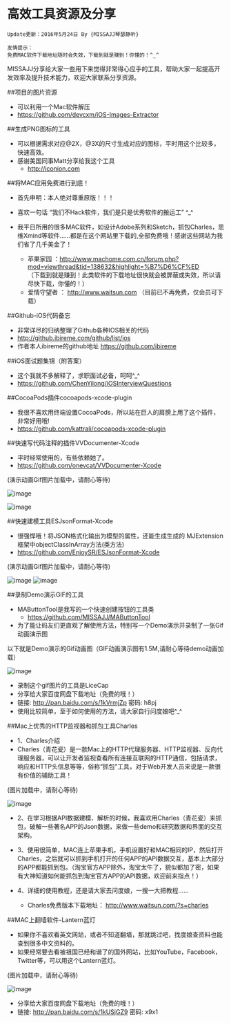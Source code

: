# 高效工具资源及分享
 
```objc
Update更新：2016年5月24日 By {MISSAJJ琴瑟静听}

友情提示：
免费MAC软件下载地址随时会失效，下载到就是赚到！你懂的！^_^
```
MISSAJJ分享给大家一些用下来觉得非常得心应手的工具，帮助大家一起提高开发效率及提升技术能力，欢迎大家联系分享资源。

##项目的图片资源
- 可以利用一个Mac软件解压 
 - https://github.com/devcxm/iOS-Images-Extractor

##生成PNG图标的工具
- 可以根据需求对应@2X，@3X的尺寸生成对应的图标，平时用这个比较多，快速高效。
- 感谢美国同事Matt分享给我这个工具
   - http://iconion.com 


##将MAC应用免费进行到底！

- 首先申明：本人绝对尊重原版！！！
- 喜欢一句话 “我们不Hack软件，我们是只是优秀软件的搬运工” ^_^
- 我平日所用的很多MAC软件，如设计Adobe系列和Sketch，抓包Charles，思维Xmind等软件……都是在这个网站里下载的,全部免费哦！感谢这些网站为我们省了几千美金了！
 
     - 苹果家园 ：http://www.machome.com.cn/forum.php?mod=viewthread&tid=138632&highlight=%B7%D6%CF%ED  
     （下载到就是赚到！此类软件的下载地址很快就会被屏蔽或失效，所以请尽快下载，你懂的！）
     - 爱情守望者 ： http://www.waitsun.com  （目前已不再免费，仅会员可下载）

##Github-iOS代码备忘
- 非常详尽的归纳整理了Github各种IOS相关的代码
 - http://github.ibireme.com/github/list/ios
 - 作者本人ibireme的github地址 https://github.com/ibireme


##iOS面试题集锦（附答案）

- 这个我就不多解释了，求职面试必备，呵呵^_^
 - https://github.com/ChenYilong/iOSInterviewQuestions

##CocoaPods插件cocoapods-xcode-plugin

- 我很不喜欢用终端设置CocoaPods，所以站在巨人的肩膀上用了这个插件，非常好用哦!
 - https://github.com/kattrali/cocoapods-xcode-plugin

##快速写代码注释的插件VVDocumenter-Xcode
- 平时经常使用的，有些依赖她了。
 - https://github.com/onevcat/VVDocumenter-Xcode
 
 
(演示动画Gif图片加载中，请耐心等待)

![image](VV1.gif)

![image](VV2.gif)
 
##快速建模工具ESJsonFormat-Xcode
- 很强悍哦！将JSON格式化输出为模型的属性，还能生成生成的 MJExtension框架中objectClassInArray方法(类方法)
 - https://github.com/EnjoySR/ESJsonFormat-Xcode

(演示动画Gif图片加载中，请耐心等待)

![image](ScreenShot3.gif)
![image](ScreenShot2.gif)

##录制Demo演示GIF的工具

- MAButtonTool是我写的一个快速创建按钮的工具类  
  - https://github.com/MISSAJJ/MAButtonTool
- 为了能让码友们更直观了解使用方法，特别写一个Demo演示并录制了一张Gif动画演示图

以下就是Demo演示的Gif动画图（GIF动画演示图有1.5M,请耐心等待demo动画加载）

![image](MAButtonTool2.gif)

- 录制这个gif图片的工具是LiceCap
 - 分享给大家百度网盘下载地址（免费的哦！）
 - 链接: http://pan.baidu.com/s/1kVrmjZp 密码: h8pj
 - 使用比较简单，至于如何使用的方法，请大家自行问度娘吧^_^


##Mac上优秀的HTTP监视器和抓包工具Charles

- 1、Charles介绍
 - Charles（青花瓷）是一款Mac上的HTTP代理服务器、HTTP监视器、反向代理服务器，可以让开发者监视查看所有连接互联网的HTTP通信，包括请求，响应和HTTP头信息等等，俗称“抓包”工具，对于Web开发人员来说是一款很有价值的辅助工具！

(图片加载中，请耐心等待)

![image](charles.png)

- 2、在学习根据API数据建模、解析的时候，我喜欢用Charles（青花瓷）来抓包，破解一些著名APP的Json数据，来做一些demo和研究数据和界面的交互架构。

- 3、使用很简单，MAC连上苹果手机，手机设置好和MAC相同的IP，然后打开Charles，之后就可以抓到手机打开的任何APP的API数据交互，基本上大部分的APP都能抓到包。（淘宝官方APP除外，淘宝太牛了，貌似都加了密，如果有大神知道如何能抓包到淘宝官方APP的API数据，欢迎前来指点！）

- 4、详细的使用教程，还是请大家去问度娘，一搜一大把教程……
  - Charles免费版本下载地址： http://www.waitsun.com/?s=charles

##MAC上翻墙软件-Lantern蓝灯

- 如果你不喜欢看英文网站，或者不知道翻墙，那就跳过吧，找度娘查资料也能查到很多中文资料的。
- 如果经常要去看被祖国已经和谐了的国外网站，比如YouTube，Facebook，Twitter等，可以用这个Lantern蓝灯。

(图片加载中，请耐心等待)

![image](lantern.jpg)
 - 分享给大家百度网盘下载地址（免费的哦！）
 - 链接: http://pan.baidu.com/s/1kUSjGZ9 密码: x9x1
